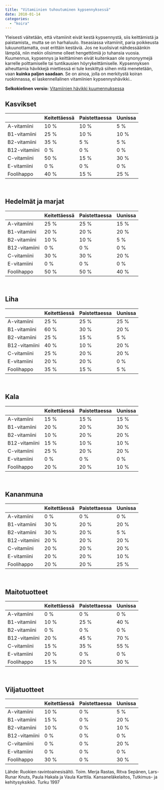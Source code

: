 ```yaml
---
title: "Vitamiinien tuhoutuminen kypsennyksessä"
date: 2010-01-14
categories: 
  - "koira"
---
```


Yleisesti väitetään, että vitamiinit eivät kestä kypsennystä, siis keittämistä ja paistamista,, mutta se on harhaluulo. Itseasiassa vitamiinit, paria poikkeusta lukuunottamatta, ovat erittäin kestäviä. Jos ne kuolisivat nähdessäänkin lämpöä, niin mekin olisimme olleet hengettömiä jo tuhansia vuosia. Kuumennus, kypsennys ja keittäminen eivät kuitenkaan ole synonyymejä karrelle polttamiselle tai tuntikausien höyrykeittämiselle. Kypsennyksen aiheuttamia hävikkejä miettiessä ei tule keskittyä siihen mitä menetetään, vaan **kuinka paljon saadaan**. Se on ainoa, jolla on merkitystä koiran ruokinnassa, ei laskennellalinen vitamiinien kypsennyshävikki..

**Selkokielinen versio:** [Vitamiinien hävikki kuumennuksessa](https://selko.katiska.info/ravitsemus/vitamiinit/vitamiinien-havikki-kuumennuksessa/)

<!--more-->

## Kasvikset

|  | Keitettäessä | Paistettaessa | Uunissa |
| --- | --- | --- | --- |
| A-vitamiini | 10 % | 10 % | 5 % |
| B1\-vitamiini | 25 % | 10 % | 10 % |
| B2\-vitamiini | 35 % | 5 % | 5 % |
| B12\-vitamiini | 0 % | 0 % | 0 % |
| C-vitamiini | 50 % | 15 % | 30 % |
| E-vitamiini | 0 % | 0 % | 0 % |
| Foolihappo | 40 % | 15 % | 25 % |

 

## Hedelmät ja marjat

|  | Keitettäessä | Paistettaessa | Uunissa |
| --- | --- | --- | --- |
| A-vitamiini | 25 % | 25 % | 15 % |
| B1\-vitamiini | 20 % | 20 % | 20 % |
| B2\-vitamiini | 10 % | 10 % | 5 % |
| B12\-vitamiini | 0 % | 0 % | 0 % |
| C-vitamiini | 30 % | 30 % | 20 % |
| E-vitamiini | 0 % | 0 % | 0 % |
| Foolihappo | 50 % | 50 % | 40 % |

 

## Liha

|  | Keitettäessä | Paistettaessa | Uunissa |
| --- | --- | --- | --- |
| A-vitamiini | 25 % | 25 % | 25 % |
| B1\-vitamiini | 60 % | 30 % | 20 % |
| B2\-vitamiini | 25 % | 15 % | 5 % |
| B12\-vitamiini | 40 % | 10 % | 20 % |
| C-vitamiini | 25 % | 20 % | 20 % |
| E-vitamiini | 20 % | 20 % | 0 % |
| Foolihappo | 35 % | 15 % | 5 % |

 

## Kala

|  | Keitettäessä | Paistettaessa | Uunissa |
| --- | --- | --- | --- |
| A-vitamiini | 15 % | 15 % | 15 % |
| B1\-vitamiini | 20 % | 20 % | 30 % |
| B2\-vitamiini | 10 % | 20 % | 20 % |
| B12\-vitamiini | 15 % | 10 % | 10 % |
| C-vitamiini | 25 % | 20 % | 20 % |
| E-vitamiini | 0 % | 0 % | 0 % |
| Foolihappo | 20 % | 20 % | 10 % |

 

## Kananmuna

|  | Keitettäessä | Paistettaessa | Uunissa |
| --- | --- | --- | --- |
| A-vitamiini | 0 % | 0 % | 0 % |
| B1\-vitamiini | 30 % | 20 % | 20 % |
| B2\-vitamiini | 30 % | 20 % | 5 % |
| B12\-vitamiini | 20 % | 20 % | 20 % |
| C-vitamiini | 20 % | 20 % | 20 % |
| E-vitamiini | 20 % | 20 % | 10 % |
| Foolihappo | 20 % | 20 % | 25 % |

 

## Maitotuotteet

|  | Keitettäessä | Paistettaessa | Uunissa |
| --- | --- | --- | --- |
| A-vitamiini | 0 % | 0 % | 0 % |
| B1\-vitamiini | 10 % | 25 % | 40 % |
| B2\-vitamiini | 0 % | 0 % | 0 % |
| B12\-vitamiini | 20 % | 45 % | 70 % |
| C-vitamiini | 15 % | 35 % | 55 % |
| E-vitamiini | 20 % | 0 % | 0 % |
| Foolihappo | 15 % | 20 % | 30 % |

 

## Viljatuotteet

|  | Keitettäessä | Paistettaessa | Uunissa |
| --- | --- | --- | --- |
| A-vitamiini | 10 % | 0 % | 5 % |
| B1\-vitamiini | 15 % | 0 % | 20 % |
| B2\-vitamiini | 10 % | 0 % | 10 % |
| B12\-vitamiini | 0 % | 0 % | 0 % |
| C-vitamiini | 0 % | 0 % | 20 % |
| E-vitamiini | 0 % | 0 % | 0 % |
| Foolihappo | 30 % | 0 % | 30 % |

Lähde: Ruokien ravintoainesisältö. Toim. Merja Rastas, Ritva Sepänen, Lars-Runar Knuts, Paula Hakala ja Vaula Karttila. Kansaneläkelaitos, Tutkimus- ja kehitysyksikkö. Turku 1997
